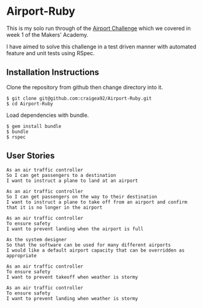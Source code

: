 # Airport-Ruby

This is my solo run through of the [Airport Challenge](https://github.com/makersacademy/airport_challenge) which we covered in week 1 of the Makers' Academy. 

I have aimed to solve this challenge in a test driven manner with automated feature and unit tests using RSpec.

## Installation Instructions

Clone the repository from github then change directory into it.

```
$ git clone git@github.com:craigea92/Airport-Ruby.git
$ cd Airport-Ruby
```

Load dependencies with bundle.

```
$ gem install bundle
$ bundle
$ rspec
```

## User Stories

```
As an air traffic controller 
So I can get passengers to a destination 
I want to instruct a plane to land at an airport

As an air traffic controller 
So I can get passengers on the way to their destination 
I want to instruct a plane to take off from an airport and confirm that it is no longer in the airport

As an air traffic controller 
To ensure safety 
I want to prevent landing when the airport is full 

As the system designer
So that the software can be used for many different airports
I would like a default airport capacity that can be overridden as appropriate

As an air traffic controller 
To ensure safety 
I want to prevent takeoff when weather is stormy 

As an air traffic controller 
To ensure safety 
I want to prevent landing when weather is stormy 
```
